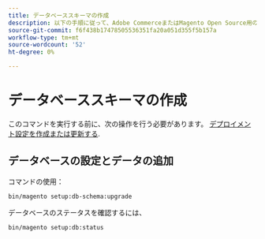 ```yaml
---
title: データベーススキーマの作成
description: 以下の手順に従って、Adobe CommerceまたはMagento Open Source用のデータベースを作成します。
source-git-commit: f6f438b17478505536351fa20a051d355f5b157a
workflow-type: tm+mt
source-wordcount: '52'
ht-degree: 0%

---
```



# データベーススキーマの作成

このコマンドを実行する前に、次の操作を行う必要があります。 [デプロイメント設定を作成または更新する](deployment.md).

## データベースの設定とデータの追加

コマンドの使用：

```bash
bin/magento setup:db-schema:upgrade
```

データベースのステータスを確認するには、

```bash
bin/magento setup:db:status
```
